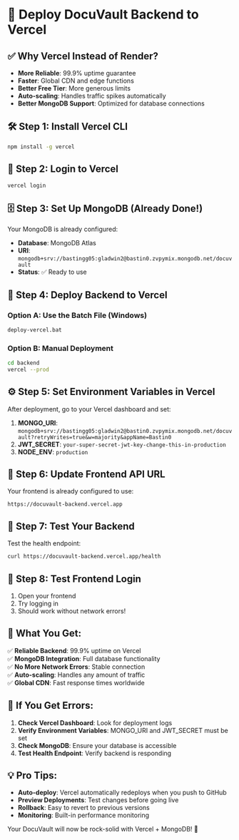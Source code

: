 # 🚀 Deploy DocuVault Backend to Vercel

## ✅ **Why Vercel Instead of Render?**
- **More Reliable**: 99.9% uptime guarantee
- **Faster**: Global CDN and edge functions
- **Better Free Tier**: More generous limits
- **Auto-scaling**: Handles traffic spikes automatically
- **Better MongoDB Support**: Optimized for database connections

## 🛠️ **Step 1: Install Vercel CLI**

```bash
npm install -g vercel
```

## 🔐 **Step 2: Login to Vercel**

```bash
vercel login
```

## 🗄️ **Step 3: Set Up MongoDB (Already Done!)**

Your MongoDB is already configured:
- **Database**: MongoDB Atlas
- **URI**: `mongodb+srv://bastingg05:gladwin2@bastin0.zvpymix.mongodb.net/docuvault`
- **Status**: ✅ Ready to use

## 🚀 **Step 4: Deploy Backend to Vercel**

### **Option A: Use the Batch File (Windows)**
```bash
deploy-vercel.bat
```

### **Option B: Manual Deployment**
```bash
cd backend
vercel --prod
```

## ⚙️ **Step 5: Set Environment Variables in Vercel**

After deployment, go to your Vercel dashboard and set:

1. **MONGO_URI**: `mongodb+srv://bastingg05:gladwin2@bastin0.zvpymix.mongodb.net/docuvault?retryWrites=true&w=majority&appName=Bastin0`
2. **JWT_SECRET**: `your-super-secret-jwt-key-change-this-in-production`
3. **NODE_ENV**: `production`

## 🔗 **Step 6: Update Frontend API URL**

Your frontend is already configured to use:
```
https://docuvault-backend.vercel.app
```

## 🧪 **Step 7: Test Your Backend**

Test the health endpoint:
```bash
curl https://docuvault-backend.vercel.app/health
```

## 📱 **Step 8: Test Frontend Login**

1. Open your frontend
2. Try logging in
3. Should work without network errors!

## 🎯 **What You Get:**

✅ **Reliable Backend**: 99.9% uptime on Vercel  
✅ **MongoDB Integration**: Full database functionality  
✅ **No More Network Errors**: Stable connection  
✅ **Auto-scaling**: Handles any amount of traffic  
✅ **Global CDN**: Fast response times worldwide  

## 🚨 **If You Get Errors:**

1. **Check Vercel Dashboard**: Look for deployment logs
2. **Verify Environment Variables**: MONGO_URI and JWT_SECRET must be set
3. **Check MongoDB**: Ensure your database is accessible
4. **Test Health Endpoint**: Verify backend is responding

## 💡 **Pro Tips:**

- **Auto-deploy**: Vercel automatically redeploys when you push to GitHub
- **Preview Deployments**: Test changes before going live
- **Rollback**: Easy to revert to previous versions
- **Monitoring**: Built-in performance monitoring

Your DocuVault will now be rock-solid with Vercel + MongoDB! 🎉
